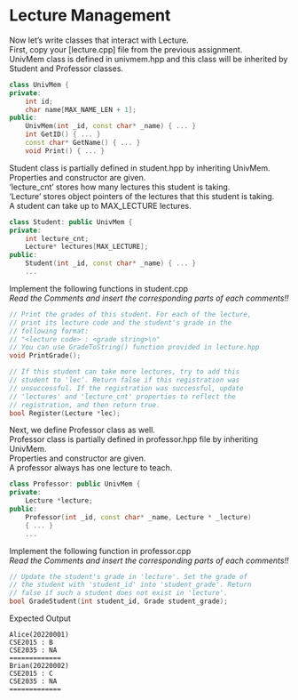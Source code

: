 # Lecture Management

Now let’s write classes that interact with Lecture.  
First, copy your [lecture.cpp] file from the previous assignment.  
UnivMem class is defined in univmem.hpp and this class will be inherited by Student and Professor classes.
```c++
class UnivMem {
private:
    int id;
    char name[MAX_NAME_LEN + 1];
public:
    UnivMem(int _id, const char* _name) { ... }
    int GetID() { ... }
    const char* GetName() { ... }
    void Print() { ... }
```

Student class is partially defined in student.hpp by inheriting UnivMem.  
Properties and constructor are given.  
‘lecture_cnt’ stores how many lectures this student is taking.  
‘Lecture’ stores object pointers of the lectures that this student is taking.  
A student can take up to MAX_LECTURE lectures.
```c++
class Student: public UnivMem {
private:
    int lecture_cnt;
    Lecture* lectures[MAX_LECTURE];
public:
    Student(int _id, const char* _name) { ... }
    ...
```

Implement the following functions in student.cpp  
*Read the Comments and insert the corresponding parts of each comments!!*
```c++
// Print the grades of this student. For each of the lecture, 
// print its lecture code and the student's grade in the 
// following format:
// "<lecture code> : <grade string>\n"
// You can use GradeToString() function provided in lecture.hpp 
void PrintGrade();

// If this student can take more lectures, try to add this 
// student to 'lec’. Return false if this registration was 
// unsuccessful. If the registration was successful, update 
// 'lectures' and 'lecture_cnt' properties to reflect the 
// registration, and then return true.
bool Register(Lecture *lec);
```

Next, we define Professor class as well.  
Professor class is partially defined in professor.hpp file by inheriting UnivMem.  
Properties and constructor are given.  
A professor always has one lecture to teach.
```c++
class Professor: public UnivMem {
private:
    Lecture *lecture;
public:
    Professor(int _id, const char* _name, Lecture * _lecture)
    { ... }
    ...
```

Implement the following function in professor.cpp  
*Read the Comments and insert the corresponding parts of each comments!!*
```c++
// Update the student's grade in 'lecture'. Set the grade of 
// the student with 'student_id' into 'student_grade'. Return
// false if such a student does not exist in 'lecture'.
bool GradeStudent(int student_id, Grade student_grade);
```

Expected Output
```
Alice(20220001)
CSE2015 : B
CSE2035 : NA
=============
Brian(20220002)
CSE2015 : C
CSE2035 : NA
=============
```
